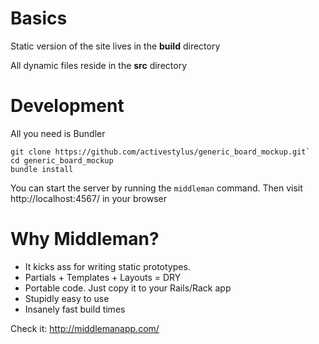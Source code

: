 # Basics

Static version of the site lives in the **build** directory

All dynamic files reside in the **src** directory

# Development

All you need is Bundler

```
git clone https://github.com/activestylus/generic_board_mockup.git`
cd generic_board_mockup
bundle install
```

You can start the server by running the `middleman` command.
Then visit http://localhost:4567/ in your browser

# Why Middleman?

* It kicks ass for writing static prototypes.
* Partials + Templates + Layouts = DRY
* Portable code. Just copy it to your Rails/Rack app
* Stupidly easy to use
* Insanely fast build times

Check it: http://middlemanapp.com/
